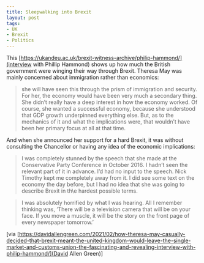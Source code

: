 ```yaml
---
title: Sleepwalking into Brexit
layout: post
tags:
- UK
- Brexit
- Politics
---
```




This [https://ukandeu.ac.uk/brexit-witness-archive/philip-hammond/](interview with Phillip Hammond) shows up how much the British government were winging their way through Brexit. Theresa May was mainly concerned about immigration rather than economics:

>  she will have seen this through the prism of immigration and security. For her, the economy would have been very much a secondary thing. She didn’t really have a deep interest in how the economy worked. Of course, she wanted a successful economy, because she understood that GDP growth underpinned everything else. But, as to the mechanics of it and what the implications were, that wouldn’t have been her primary focus at all at that time.

And when she announced her support for a hard Brexit, it was without consulting the Chancellor or having any idea of the economic implications:
> I was completely stunned by the speech that she made at the Conservative Party Conference in October 2016. I hadn’t seen the relevant part of it in advance. I’d had no input to the speech. Nick Timothy kept me completely away from it. I did see some text on the economy the day before, but I had no idea that she was going to describe Brexit in th\e hardest possible terms.

>I was absolutely horrified by what I was hearing. All I remember thinking was, ‘There will be a television camera that will be on your face. If you move a muscle, it will be the story on the front page of every newspaper tomorrow.’ 

[via [https://davidallengreen.com/2021/02/how-theresa-may-casually-decided-that-brexit-meant-the-united-kingdom-would-leave-the-single-market-and-customs-union-the-fascinating-and-revealing-interview-with-philip-hammond/](David Allen Green)]